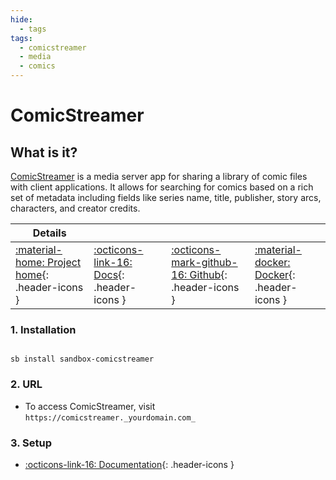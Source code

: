 ```yaml
---
hide:
  - tags
tags:
  - comicstreamer
  - media
  - comics
---
```


# ComicStreamer

## What is it?

[ComicStreamer](https://github.com/beville/ComicStreamer) is a media server app for sharing a library of comic files with client applications. It allows for searching for comics based on a rich set of metadata including fields like series name, title, publisher, story arcs, characters, and creator credits.

| Details     |             |             |             |
|-------------|-------------|-------------|-------------|
| [:material-home: Project home](https://github.com/beville/ComicStreamer){: .header-icons } | [:octicons-link-16: Docs](https://github.com/beville/ComicStreamer){: .header-icons } | [:octicons-mark-github-16: Github](https://github.com/beville/ComicStreamer){: .header-icons } | [:material-docker: Docker](https://registry.hub.docker.com/r/kalinon/comicstreamer){: .header-icons }|

### 1. Installation

``` shell

sb install sandbox-comicstreamer

```

### 2. URL

- To access ComicStreamer, visit `https://comicstreamer._yourdomain.com_`

### 3. Setup

- [:octicons-link-16: Documentation](https://github.com/beville/ComicStreamer){: .header-icons }
